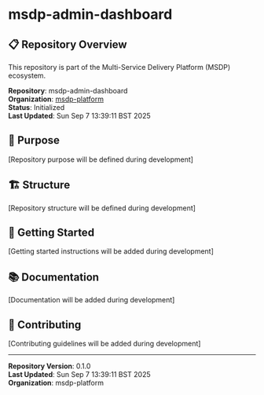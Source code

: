 # msdp-admin-dashboard

## 📋 Repository Overview

This repository is part of the Multi-Service Delivery Platform (MSDP) ecosystem.

**Repository**: msdp-admin-dashboard  
**Organization**: [msdp-platform](https://github.com/msdp-platform)  
**Status**: Initialized  
**Last Updated**: Sun Sep  7 13:39:11 BST 2025

## 🎯 Purpose

[Repository purpose will be defined during development]

## 🏗️ Structure

[Repository structure will be defined during development]

## 🚀 Getting Started

[Getting started instructions will be added during development]

## 📚 Documentation

[Documentation will be added during development]

## 🤝 Contributing

[Contributing guidelines will be added during development]

---

**Repository Version**: 0.1.0  
**Last Updated**: Sun Sep  7 13:39:11 BST 2025  
**Organization**: msdp-platform
